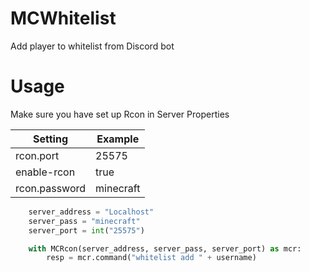 # MCWhitelist

Add player to whitelist from Discord bot

# Usage

Make sure you have set up Rcon in Server Properties

| Setting  | Example |
| ----------- | ------ |
|  rcon.port  | 25575  |
| enable-rcon  | true  |
| rcon.password  | minecraft  |


```python
    server_address = "Localhost"
    server_pass = "minecraft"
    server_port = int("25575")

    with MCRcon(server_address, server_pass, server_port) as mcr: 
        resp = mcr.command("whitelist add " + username)
```
